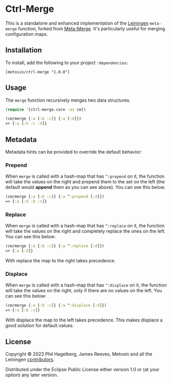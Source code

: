 # Ctrl-Merge

This is a standalone and enhanced implementation of the [Leiningen][] `meta-merge`
function, forked from [Meta-Merge][]. It's particularly useful for merging configuration maps.

[Leiningen]: https://github.com/technomancy/leiningen
[Meta-Merge]: https://github.com/weavejester/meta-merge

## Installation

To install, add the following to your project `:dependencies`:

    [metosin/ctrl-merge "1.0.0"]

## Usage

The `merge` function recursively merges two data structures.

```clojure
(require '[ctrl-merge.core :as cm])

(cm/merge {:a [:b :c]} {:a [:d]})
=> {:a [:b :c :d]}
```

## Metadata

Metadata hints can be provided to override the default behavior:

### Prepend

When `merge` is called with a hash-map that has `^:prepend` on it, the
function  will take the values on the right and prepend them to the set on the
left (the default would **append** them as you can see above). You can see this
below.

```clojure
(cm/merge {:a [:b :c]} {:a ^:prepend [:d]})
=> {:a [:d :b :c]}
```

### Replace

When `merge` is called with a hash-map that has `^:replace` on it, the
function will take the values on the right and completely replace the ones on
the left. You can see this below:

```clojure
(cm/merge {:a [:b :c]} {:a ^:replace [:d]})
=> {:a [:d]}
```

With replace the map to the right takes precedence.

### Displace

When `merge` is called with a hash-map that has `^:displace` on it, the
function will take the values on the right, only if there are no values on the
left. You can see this below:

```clojure
(cm/merge {:a [:b :c]} {:a ^:displace [:d]})
=> {:a [:b :c]}
```

With displace the map to the left takes precedence. This makes displace a
good solution for default values.

## License

Copyright © 2023 Phil Hagelberg, James Reeves, Metosin and all the Leiningen
[contributors][].

Distributed under the Eclipse Public License either version 1.0 or (at
your option) any later version.

[contributors]: https://github.com/technomancy/leiningen/graphs/contributors
